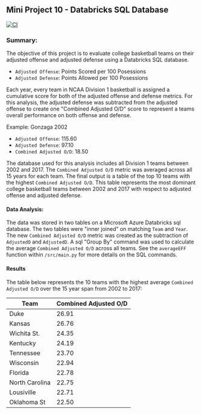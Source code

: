 ## Mini Project 10 - Databricks SQL Database

[![CI](https://github.com/nogibjj/mjh140_miniproject6/actions/workflows/cicd.yml/badge.svg)](https://github.com/nogibjj/mjh140_miniproject10/actions/workflows/cicd.yml)

### Summary:

The objective of this project is to evaluate college basketball teams on their adjusted offense and adjusted defense using a Databricks SQL database.

* `Adjusted Offense`: Points Scored per 100 Posessions
* `Adjusted Defense`: Points Allowed per 100 Posessions

Each year, every team in NCAA Division 1 basketball is assigned a cumulative score for both of the adjusted offense and defense metrics. For this analysis, the adjusted defense was subtracted from the adjusted offense to create one "Combined Adjusted O/D" score to represent a teams overall performance on both offense and defense. 

Example: Gonzaga 2002
* `Adjusted Offense`: 115.60
* `Adjusted Defense`: 97.10
* `Combined Adjusted O/D`: 18.50

The database used for this analysis includes all Division 1 teams between 2002 and 2017. The `Combined Adjusted O/D` metric was averaged across all 15 years for each team. The final output is a table of the top 10 teams with the highest `Combined Adjusted O/D`. This table represents the most dominant college basketball teams between 2002 and 2017 with respect to adjusted offense and adjusted defense.

#### Data Analysis:

The data was stored in two tables on a Microsoft Azure Databricks sql database. The two tables were "inner joined" on matching `Team` and `Year`. The new `Combined Adjusted O/D` metric was created as the subtraction of `AdjustedO` and `AdjustedD`. A sql "Group By" command was used to calculate the average `Combined Adjusted O/D` across all teams. See the `averageEFF` function within `/src/main.py` for more details on the SQL commands.

#### Results

The table below represents the 10 teams with the highest average `Combined Adjusted O/D` over the 15 year span from 2002 to 2017:

| Team           | Combined Adjusted O/D |
|----------------|-----------------------|
| Duke           | 26.91                 |
| Kansas         | 26.76                 |
| Wichita St.    | 24.35                 |
| Kentucky       | 24.19                 |
| Tennessee      | 23.70                 |
| Wisconsin      | 22.94                 |
| Florida        | 22.78                 |
| North Carolina | 22.75                 |
| Lousiville     | 22.71                 |
| Oklahoma St    | 22.50                 |

